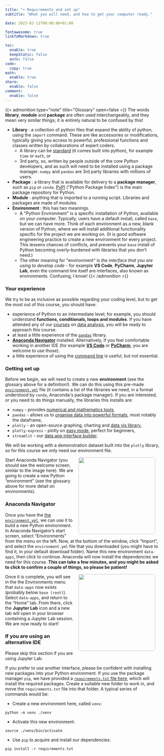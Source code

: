 ```yaml
---
title: "∙ Requirements and set up"
subtitle: "What you will need, and how to get your computer ready."

date: 2023-02-11T00:00:00+01:00

fontawesome: true
linkToMarkdown: true

toc:
  enable: true
  keepStatic: false
  auto: false
code:
  copy: true
math:
  enable: true
share:
  enable: false
comment:
  enable: false
---
```


{{< admonition type="note" title="Glossary" open=false >}}
The words **library**, **module** and **package** are often used interchangeably, and they mean very similar things; it is entirely natural to be confused by this!
- **Library** : a collection of python files that expand the ability of python, using the `import` command. These are like accessories or modifications, typically giving you access to powerful, professional functions and classes written by collaborations of expert coders.
  - A library can be [standard](https://docs.python.org/3/library/index.html) (it comes built into python), for example `time` or `math`, or
  - 3rd party, so, written by people outside of the core Python developers, and as such will need to be installed using a package manager. `numpy` and `pandas` are 3rd party libraries with millions of users.
- **Package** : a library that is available for delivery to a **package manager**, such as `pip` or `conda`. [PyPI](https://pypi.org/) ("Python Package Index") is the main package repository for Python.
- **Module** : anything that is imported to a running script. Libraries and packages are made of modules.
- **Environment** : this has two meanings. 
  - A "Python Environment" is a specific installation of Python, available on your computer. Typically, users have a default install, called `base`, but we can have more. Think of each environment as a new, blank version of Python, where we will install additional functionality specific for the project we are working on. (It is good software engineering practice to create a new environment for every project. This lessens chances of conflicts, and prevents your `base` install of Python becoming overly-burdened with libraries that you don’t need.) 
  - The other meaning for "environment" is *the interface that you are using to develop code* - for example **VS Code**, **PyCharm**, **Jupyter Lab**, even the command line itself are interfaces, also known as environments. Confusing, I know!
{{< /admonition >}}

### Your experience
We try to be as inclusive as possible regarding your coding level, but to get the most out of this course, you should have:
* experience of Python to an intermediate level; for example, you should understand **functions, conditionals, loops and modules**. If you have attended any of our [courses](https://milliams.com/courses/data_analysis_python/) on [data analysis](https://milliams.com/courses/applied_data_analysis/), you will be ready to approach this course.
* at least a little experience of the [`pandas`](https://pandas.pydata.org/) library.
* [**Anaconda Navigator**](https://www.anaconda.com/products/distribution) installed. Alternatively, if you feel comfortable working in another IDE (for example [**VS Code**](https://code.visualstudio.com/Download) or [**PyCharm**](https://www.jetbrains.com/pycharm/), you are welcome to use those).
* a little experience of using the [command line](https://alleetanner.github.io/intro-to-command-line/) is useful, but not essential.

### Getting set up
Before we begin, we will need to create a new **environment** (see the glossary above for a definition!). We can do this using this pre-made [`environment.yml`]() file (it contains a list of the libraries we need, in a format understood by `conda`, Anaconda's package manager). If you are interested, or you need to do things manually, the libraries this installs are:

- `numpy` - provides [numerical and mathematics tools](https://numpy.org/),
- `pandas` - allows us to [organise data into powerful formats](https://pandas.pydata.org/), most notably the dataframe,
- `plotly` - an open-source graphing, charting and [data vis library](https://plotly.com/python/),
- `plotly-express` - plotly on [easy mode](https://plotly.com/python/plotly-express/), perfect for beginners,
- `streamlit` - our [data app interface builder](https://streamlit.io/).

We will be working with a demonstration dataset built into the `plotly` library, so for this course we only need our environment file.

<img align="right" src="https://raw.githubusercontent.com/alleetanner/graphical-data-apps/main/assets/anaconda_screenshot.png" width="250" style="border-radius: 2%; margin-right: 15px; margin-left: 15px;" /> Start Anaconda Navigator (you should see the welcome screen, similar to the image here). We are going to create a new Python “environment” (see the glossary above for more detail on environments). 

### Anaconda Navigator
Once you have the [the `environment.yml`](), we can use it to build a new Python environment. In Anaconda Navigator’s start screen, select “Environments” from the menu on the left. Now, at the bottom of the window, click “Import”, and select the `environment.yml` file that you downloaded (you might have to find it, in your default download folder). Name this new environment `data-apps`, then click to continue. Anaconda will now install the dependencies we need for this course. **This can take a few minutes, and you might be asked to click to confirm a couple of things, so please be patient!**

<img align="right" src="https://raw.githubusercontent.com/alleetanner/graphical-data-apps/main/assets/jupyterlab_launch.png" width="250" style="border-radius: 2%; margin-right: 15px; margin-left: 15px;" /> Once it is complete, you will see in the the Environments menu that `data-apps` now exists (probably below `base (root)`). Select `data-apps`, and return to the “Home” tab. From there, click the **Jupyter Lab** icon and a new tab will open in your browser containing a Jupyter Lab session. We are now ready to start!

### If you are using an alternative IDE
Please skip this section if you are using Jupyter Lab.

If you prefer to use another interface, please be confident with installing new packages into your Python environment. If you use the package manager `pip`, we have provided a [`requirements.txt` file here](), which will install the required packages. Create a suitable new folder to work in, and move the `requirements.txt` file into that folder. A typical series of commands would be:

* Create a new environment here, called `venv`:
```Shell
python -m venv ./venv
```

* Activate this new environment:
```Shell
source ./venv/bin/activate
```

* Use `pip` to acquire and install our dependencies:
```Shell
pip install -r requirements.txt
```
